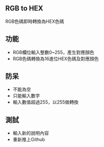 ## RGB to HEX
RGB色碼即時轉換為HEX色碼

## 功能
- RGB欄位輸入整數0~255，產生對應顏色
- RGB色碼轉換為16進位HEX色碼及對應顏色

## 防呆
- 不能為空
- 只能輸入數字
- 輸入數值超過255，以255做轉換

## 測試
- 輸入新的說明內容
- 重新推上Github
